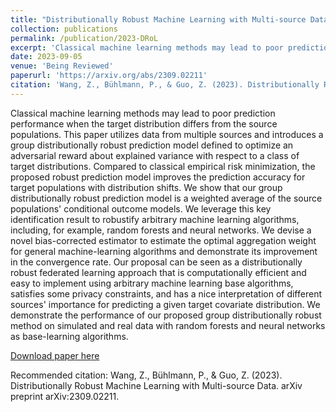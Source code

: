 ```yaml
---
title: "Distributionally Robust Machine Learning with Multi-source Data"
collection: publications
permalink: /publication/2023-DRoL
excerpt: 'Classical machine learning methods may lead to poor prediction performance when the target distribution differs from the source populations. This paper utilizes data from multiple sources and introduces a group distributionally robust prediction model defined to optimize an adversarial reward about explained variance with respect to a class of target distributions. Compared to classical empirical risk minimization, the proposed robust prediction model improves the prediction accuracy for target populations with distribution shifts. We show that our group distributionally robust prediction model is a weighted average of the source populations' conditional outcome models. We leverage this key identification result to robustify arbitrary machine learning algorithms, including, for example, random forests and neural networks. We devise a novel bias-corrected estimator to estimate the optimal aggregation weight for general machine-learning algorithms and demonstrate its improvement in the convergence rate. Our proposal can be seen as a distributionally robust federated learning approach that is computationally efficient and easy to implement using arbitrary machine learning base algorithms, satisfies some privacy constraints, and has a nice interpretation of different sources' importance for predicting a given target covariate distribution. We demonstrate the performance of our proposed group distributionally robust method on simulated and real data with random forests and neural networks as base-learning algorithms.'
date: 2023-09-05
venue: 'Being Reviewed'
paperurl: 'https://arxiv.org/abs/2309.02211'
citation: 'Wang, Z., Bühlmann, P., & Guo, Z. (2023). Distributionally Robust Machine Learning with Multi-source Data. arXiv preprint arXiv:2309.02211.'
---
```

Classical machine learning methods may lead to poor prediction performance when the target distribution differs from the source populations. This paper utilizes data from multiple sources and introduces a group distributionally robust prediction model defined to optimize an adversarial reward about explained variance with respect to a class of target distributions. Compared to classical empirical risk minimization, the proposed robust prediction model improves the prediction accuracy for target populations with distribution shifts. We show that our group distributionally robust prediction model is a weighted average of the source populations' conditional outcome models. We leverage this key identification result to robustify arbitrary machine learning algorithms, including, for example, random forests and neural networks. We devise a novel bias-corrected estimator to estimate the optimal aggregation weight for general machine-learning algorithms and demonstrate its improvement in the convergence rate. Our proposal can be seen as a distributionally robust federated learning approach that is computationally efficient and easy to implement using arbitrary machine learning base algorithms, satisfies some privacy constraints, and has a nice interpretation of different sources' importance for predicting a given target covariate distribution. We demonstrate the performance of our proposed group distributionally robust method on simulated and real data with random forests and neural networks as base-learning algorithms.

[Download paper here](https://arxiv.org/pdf/2309.02211.pdf)

Recommended citation: Wang, Z., Bühlmann, P., & Guo, Z. (2023). Distributionally Robust Machine Learning with Multi-source Data. arXiv preprint arXiv:2309.02211.